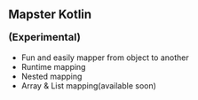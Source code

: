 ## Mapster Kotlin <p style="font-size:18px">(Experimental)</p>


* Fun and easily mapper from object to another 
* Runtime mapping
* Nested mapping
* Array & List mapping(available soon)